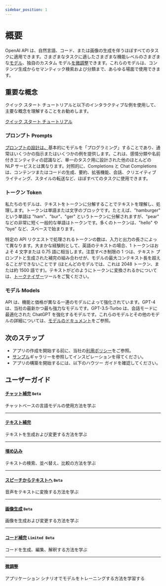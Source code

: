 ```yaml
---
sidebar_position: 1
---
```


# 概要

OpenAI API は、自然言語、コード、または画像の生成を伴うほぼすべてのタスクに適用できます。さまざまなタスクに適したさまざまな機能レベルのさまざまな[モデル](https://openai.xiniushu.com/docs/models)、独自のカスタム モデル[を微調整](https://openai.xiniushu.com/docs/guides/fine-tuning)できます。これらのモデルは、コンテンツ生成からセマンティック検索および分類まで、あらゆる場面で使用できます。

## 重要な概念

クイック スタート チュートリアルと以下のインタラクティブな例を使用して、主要な概念を理解することをお勧めします。

[クイック スタート チュートリアル](https://openai.xiniushu.com/docs/quickstart)

### プロンプト Prompts

[プロンプトの設計は、](https://openai.xiniushu.com/docs/guides/completion#prompt-design)基本的にモデルを「プログラミング」することであり、通常はいくつかの指示またはいくつかの例を提供します。これは、感情分類や名前付きエンティティの認識など、単一のタスク用に設計された他のほとんどの NLP サービスとは異なります。対照的に、Completions と Chat Completions は、コンテンツまたはコードの生成、要約、拡張機能、会話、クリエイティブ ライティング、スタイルの転送など、ほぼすべてのタスクに使用できます。

### トークン Token

私たちのモデルは、テキストをトークンに分解することでテキストを理解し、処理します。トークンは単語または文字のブロックです。たとえば、"hamburger" という単語は "ham"、"bur"、"ger" というトークンに分解されますが、"pear" などの非常に短く一般的な単語はトークンです。多くのトークンは、"hello" や "bye" など、スペースで始まります。

特定の API リクエストで処理されるトークンの数は、入力と出力の長さによって異なります。大まかな経験則として、英語のテキストの場合、1 トークンはおよそ 4 文字または 0.75 語に相当します。注意すべき制限の 1 つは、テキスト プロンプトと生成された補完の組み合わせが、モデルの最大コンテキスト長を超えることができないことです (ほとんどのモデルでは、これは 2048 トークン、または約 1500 語です)。テキストがどのようにトークンに変換されるかについては、[トークナイザー](https://platform.openai.com/tokenizer)ツールをご覧ください。

### モデル Models

API は、機能と価格が異なる一連のモデルによって強化されています。GPT-4 は、当社の最新かつ最も強力なモデルです。GPT-3.5-Turbo は、会話モードに最適化された ChatGPT を強化するモデルです。これらのモデルとその他のモデルの詳細については、[モデルのドキュメント](https://openai.xiniushu.com/docs/models)をご参照。

## 次のステップ

-   アプリの作成を開始する前に、当社の[利用ポリシー](https://openai.com/policies/usage-policies)をご参照。
-   [サンプル](https://platform.openai.com/examples)ギャラリーを参照してインスピレーションを得てください。
-   アプリの構築を開始するには、以下のハウツー ガイドを確認してください。

## ユーザーガイド

#### [チャット補完](https://openai.xiniushu.com/docs/guides/chat) `Beta`

チャットベースの言語モデルの使用方法を学ぶ

___

#### [テキスト補完](https://openai.xiniushu.com/docs/guides/completion)

テキストを生成および変更する方法を学ぶ

___

#### [埋め込み](https://openai.xiniushu.com/docs/guides/embeddings)

テキストの検索、並べ替え、比較の方法を学ぶ

___

#### [スピーチからテキストへ](https://openai.xiniushu.com/docs/guides/speech-to-text) `Beta`

音声をテキストに変換する方法を学ぶ

___

#### [画像生成](https://openai.xiniushu.com/docs/guides/images) `Beta`

画像を生成および変更する方法を学ぶ

___

#### [コード補完](https://openai.xiniushu.com/docs/guides/code) `Limited Beta`

コードを生成、編集、解釈する方法を学ぶ

___

#### [微調整](https://openai.xiniushu.com/docs/guides/fine-tuning)

アプリケーション シナリオでモデルをトレーニングする方法を学習する